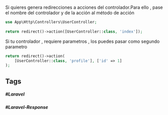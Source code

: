 Si quieres genera redirecciones a acciones del controlador.Para ello , pase el nombre del controlador y de la acción al método de acción

```php
use App\Http\Controllers\UserController;
 
return redirect()->action([UserController::class, 'index']);
```

Si tu controlador , requiere parametros , los puedes pasar como segundo parametro

```php
return redirect()->action(
    [UserController::class, 'profile'], ['id' => 1]
);
```
## Tags

##### #Laravel
##### #Laravel-Response